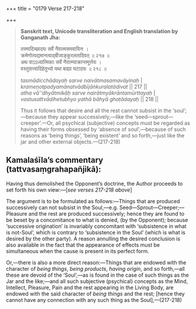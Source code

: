 +++
title = "0179 Verse 217-218"

+++
> **Sanskrit text, Unicode transliteration and English translation by Ganganath Jha:** 
>
> तस्मादिच्छादयः सर्वे नैवात्मसमवायिनः ।  
> क्रमेणोत्पद्यमानत्वाद्बीजाङ्कुरलतादिवत् ॥ २१७ ॥  
> अथ वाऽऽध्यात्मिकाः सर्वे नैरात्म्याक्रान्तमूर्त्तयः ।  
> वस्तुसत्त्वादिहेतुभ्यो यथा बाह्या घटादयः ॥ २१८ ॥ 
>
> *tasmādicchādayaḥ sarve naivātmasamavāyinaḥ* \|  
> *krameṇotpadyamānatvādbījāṅkuralatādivat* \|\| 217 \|\|  
> *atha vā''dhyātmikāḥ sarve nairātmyākrāntamūrttayaḥ* \|  
> *vastusattvādihetubhyo yathā bāhyā ghaṭādayaḥ* \|\| 218 \|\| 
>
> Thus it follows that desire and all the rest cannot subsist in the ‘soul’;—because they appear successively,—like the ‘seed—sprout—creeper’.—Or, all psychical (subjective) concepts must be regarded as having their forms obsessed by ‘absence of soul’,—because of such reasons as ‘being things’, ‘being existent’ and so forth,—just like the jar and other external objects.—(217-218)



## Kamalaśīla’s commentary (tattvasaṃgrahapañjikā):

Having thus demolished the Opponent’s doctrine, the Author proceeds to set forth his own view:—[*see verses 217-218 above*]

The argument is to be formulated as follows:—Things that are produced successively can not subsist in the Soul,—e.g. Seed—Sprout—Creeper;—Pleasure and the rest are produced successively; hence they are found to be beset by a concomitance to what is denied, (by the Opponent); because ‘successive origination’ is invariably concomitant with ‘subsistence in what is not-Soul’, which is contrary to ‘subsistence in the Soul’ (which is what is desired by the other party). A reason annulling the desired conclusion is also available in the fact that the appearance of effects must be simultaneous when the cause is present in its perfect form.

Or,—there is also a more direct reason:—Things that are endowed with the character of *being things*, *being products*, *having origin*, and so forth,—all these are devoid of the ‘Soul’,—as is found in the case of such things as the Jar and the like;—and all such subjective (psychical) concepts as the Mind, Intellect, Pleasure, Pain and the rest appearing in the Living Body, are endowed with the said character of *being things* and the rest; [hence they cannot have any connection with any such thing as the Soul],—(217-218)



